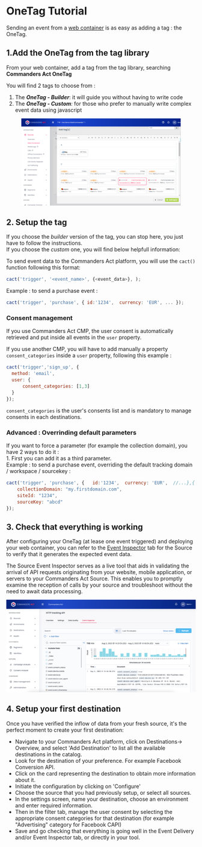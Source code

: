 # OneTag Tutorial

Sending an event from a [web container](../../features/sources/sources-catalog/web/containers/) is as easy as adding a tag : the OneTag.

## 1.Add the OneTag from the tag library

From your web container, add a tag from the tag library, searching **Commanders Act OneTag**

You will find 2 tags to choose from :&#x20;

1. The _**OneTag - Builder**_: it will guide you without having to write code
2. The _**OneTag - Custom**:_ for those who prefer to manually write complex event data using javascript

<figure><img src="../../.gitbook/assets/image.png" alt=""><figcaption></figcaption></figure>

## 2. Setup the tag

If you choose the _builder_ version of the tag, you can stop here, you just have to follow the instructions.\
If you choose the _custom_ one, you will find below helpfull information:

To send event data to the Commanders Act platform, you will use the `cact()` function following this format:

```javascript
cact('trigger', '<event_name>', {<event_data>}, );
```

Example : to send a purchase event :

```javascript
cact('trigger', 'purchase', { id:'1234',  currency: 'EUR', ... });
```

### Consent management

If you use Commanders Act CMP, the user consent is automatically retrieved and put inside all events in the `user` property.

If you use another CMP, you will have to add manually a property `consent_categories` inside a `user` property, following this example :&#x20;

```javascript
cact('trigger','sign_up', {
  method: 'email', 
  user: {
      consent_categories: [1,3]
  }
});
```

`consent_categories` is the user's consents list and is mandatory to manage consents in each destinations.

### Advanced : Overrinding default parameters

If you want to force a parameter (for example the collection domain), you have 2 ways to do it : \
1\. First you can add it as a third parameter.\
Example : to send a purchase event, overriding the default tracking domain / workspace / sourcekey :

```javascript
cact('trigger', 'purchase', {   id:'1234',  currency: 'EUR',  //...},{
    collectionDomain: "my.firstdomain.com",
    siteId: "1234", 
    sourceKey: "abcd"
});
```

## 3. Check that everything is working

After configuring your OneTag (at lease one event triggered) and deploying your web container, you can refer to the [Event Inspector](../../features/sources/live-event-inspector.md) tab for the Source to verify that it generates the expected event data.

The Source Event Inspector serves as a live tool that aids in validating the arrival of API requests originating from your website, mobile application, or servers to your Commanders Act Source. This enables you to promptly examine the reception of calls by your source and troubleshoot without the need to await data processing.

![](<../../.gitbook/assets/image (119).png>)

## 4. Setup your first destination

Once you have verified the inflow of data from your fresh source, it's the perfect moment to create your first destination:

* Navigate to your Commanders Act platform, click on Destinations-> Overview, and select 'Add Destination' to list all the available destinations in the catalog.
* Look for the destination of your preference. For example Facebook Conversion API.
* Click on the card representing the destination to obtain more information about it.
* Initiate the configuration by clicking on 'Configure'
* Choose the source that you had previously setup, or select all sources.
* In the settings screen, name your destination, choose an environment and enter required information.
* Then in the filter tab, manage the user consent by selecting the appropriate consent categories for that destination (for example "Advertising" category for Facebook CAPI)
* Save and go checking that everything is going well in the Event Delivery and/or Event Inspector tab, or directly in your tool.
